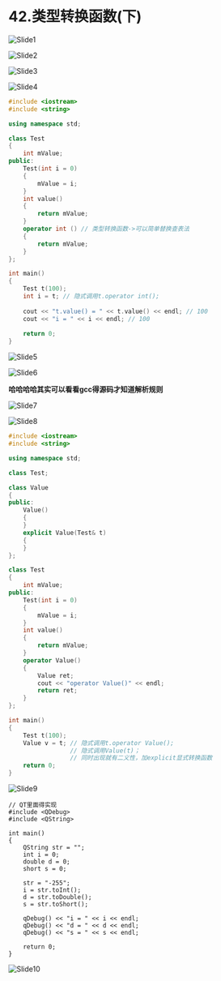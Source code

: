 # 42.类型转换函数(下)



![Slide1](42.类型转换函数(下).assets/Slide1.PNG)



![Slide2](42.类型转换函数(下).assets/Slide2.PNG)



![Slide3](42.类型转换函数(下).assets/Slide3.PNG)



![Slide4](42.类型转换函数(下).assets/Slide4.PNG)

```cpp
#include <iostream>
#include <string>

using namespace std;

class Test
{
    int mValue;
public:
    Test(int i = 0)
    {
        mValue = i;
    }
    int value()
    {
        return mValue;
    }
    operator int () // 类型转换函数->可以简单替换查表法
    {
        return mValue;
    }
};

int main()
{   
    Test t(100);
    int i = t; // 隐式调用t.operator int();
    
    cout << "t.value() = " << t.value() << endl; // 100
    cout << "i = " << i << endl; // 100
    
    return 0;
}

```

![Slide5](42.类型转换函数(下).assets/Slide5.PNG)



![Slide6](42.类型转换函数(下).assets/Slide6.PNG)

**哈哈哈哈其实可以看看gcc得源码才知道解析规则**

![Slide7](42.类型转换函数(下).assets/Slide7.PNG)



![Slide8](42.类型转换函数(下).assets/Slide8.PNG)

```cpp
#include <iostream>
#include <string>

using namespace std;

class Test;

class Value
{
public:
    Value()
    {
    }
    explicit Value(Test& t)
    {
    }
};

class Test
{
    int mValue;
public:
    Test(int i = 0)
    {
        mValue = i;
    }
    int value()
    {
        return mValue;
    }
    operator Value()
    {
        Value ret;
        cout << "operator Value()" << endl;
        return ret;
    }
};

int main()
{   
    Test t(100);
    Value v = t; // 隐式调用t.operator Value();
                 // 隐式调用Value(t)；
                 // 同时出现就有二义性，加explicit显式转换函数
    return 0;
}

```

![Slide9](42.类型转换函数(下).assets/Slide9.PNG)

```
// QT里面得实现
#include <QDebug>
#include <QString>

int main()
{
    QString str = "";
    int i = 0;
    double d = 0;
    short s = 0;

    str = "-255";
    i = str.toInt();
    d = str.toDouble();
    s = str.toShort();

    qDebug() << "i = " << i << endl;
    qDebug() << "d = " << d << endl;
    qDebug() << "s = " << s << endl;

    return 0;
}

```

![Slide10](42.类型转换函数(下).assets/Slide10.PNG)
